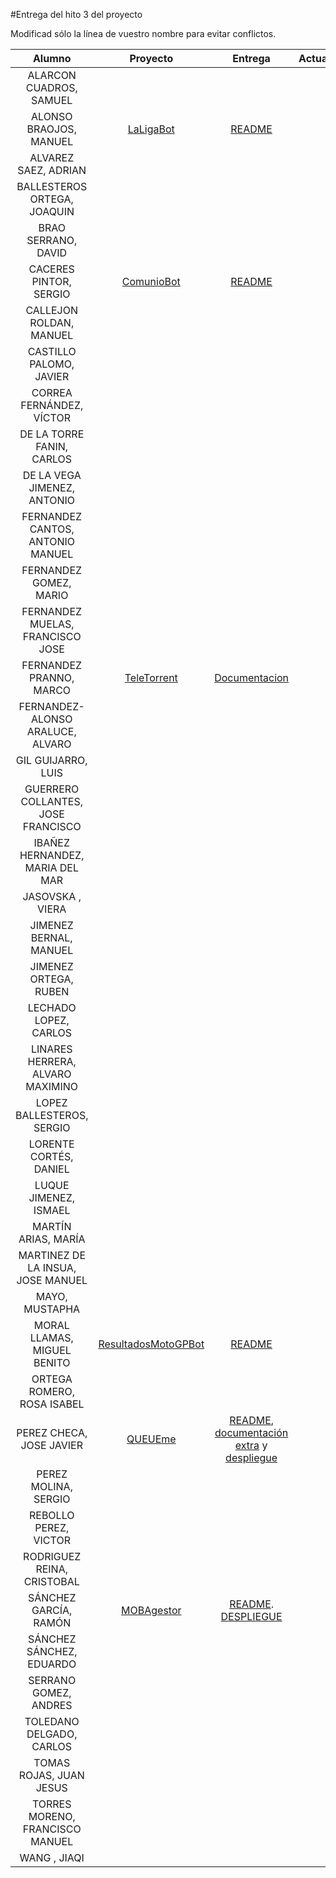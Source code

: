 #Entrega del hito 3 del proyecto

Modificad sólo la línea de vuestro nombre para evitar conflictos.


| Alumno  | Proyecto  | Entrega  | Actualización |
|:-:|:-:|:-:|:-:|
| ALARCON CUADROS, SAMUEL | | | | 
| ALONSO BRAOJOS, MANUEL |[LaLigaBot](https://github.com/manuelalonsobraojos/proyectoIV) |[README](https://github.com/manuelalonsobraojos/proyectoIV/blob/master/README.md) | | 
| ALVAREZ SAEZ, ADRIAN | | | | 
| BALLESTEROS ORTEGA, JOAQUIN | | | | 
| BRAO SERRANO, DAVID | | | | 
| CACERES PINTOR, SERGIO |[ComunioBot](https://github.com/sergiocaceres/IV) |[README](https://github.com/sergiocaceres/IV/blob/master/README.md) | | 
| CALLEJON ROLDAN, MANUEL | | | | 
| CASTILLO PALOMO, JAVIER | | | | 
| CORREA FERNÁNDEZ, VÍCTOR | | | | 
| DE LA TORRE FANIN, CARLOS | | | | 
| DE LA VEGA JIMENEZ, ANTONIO | | | | 
| FERNANDEZ CANTOS, ANTONIO MANUEL | | | | 
| FERNANDEZ GOMEZ, MARIO | | | | 
| FERNANDEZ MUELAS, FRANCISCO JOSE | | | | 
| FERNANDEZ PRANNO, MARCO | [TeleTorrent](https://github.com/MarFerPra/teletorrent) | [Documentacion](https://github.com/MarFerPra/teletorrent/blob/master/README.md) | |
| FERNANDEZ-ALONSO ARALUCE, ALVARO | | | | 
| GIL GUIJARRO, LUIS | | | |
| GUERRERO COLLANTES, JOSE FRANCISCO | | | |
| IBAÑEZ HERNANDEZ, MARIA DEL MAR | | | | 
| JASOVSKA , VIERA | | | |
| JIMENEZ BERNAL, MANUEL | | | |
| JIMENEZ ORTEGA, RUBEN | | | |
| LECHADO LOPEZ, CARLOS | | | | |
| LINARES HERRERA, ALVARO MAXIMINO | | | | 
| LOPEZ BALLESTEROS, SERGIO | | | | 
| LORENTE CORTÉS, DANIEL | | | | 
| LUQUE JIMENEZ, ISMAEL | | | |
| MARTÍN ARIAS, MARÍA | | | | 
| MARTINEZ DE LA INSUA, JOSE MANUEL | | | | 
| MAYO, MUSTAPHA | | | | 
| MORAL LLAMAS, MIGUEL BENITO | [ResultadosMotoGPBot](https://github.com/Miguelmoral/IV) | [README](https://github.com/Miguelmoral/IV/blob/master/README.md) | |
| ORTEGA ROMERO, ROSA ISABEL | | | | 
| PEREZ CHECA, JOSE JAVIER |[QUEUEme](https://github.com/josejapch/proyectoIV1617) |[README](https://github.com/josejapch/proyectoIV1617/blob/master/README.md), [documentación extra](https://github.com/josejapch/documentacion-Proyecto-IV/blob/master/hito3.md) y [despliegue](https://queueme.herokuapp.com/)| |
| PEREZ MOLINA, SERGIO | | | |
| REBOLLO PEREZ, VICTOR | | | | 
| RODRIGUEZ REINA, CRISTOBAL | | | |
| SÁNCHEZ GARCÍA, RAMÓN | [MOBAgestor](https://github.com/Chentaco/Proyecto-IV) | [README](https://github.com/Chentaco/Proyecto-IV/blob/master/README.md). [DESPLIEGUE](https://mobagestor.herokuapp.com/match/teams/) | |
| SÁNCHEZ SÁNCHEZ, EDUARDO | | | | 
| SERRANO GOMEZ, ANDRES | | | | 
| TOLEDANO DELGADO, CARLOS | | | | 
| TOMAS ROJAS, JUAN JESUS | | | |
| TORRES MORENO, FRANCISCO MANUEL | | | | 
| WANG , JIAQI | | | | 
